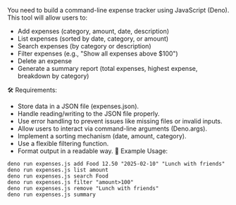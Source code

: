 You need to build a command-line expense tracker using JavaScript (Deno). This tool will allow users to:

- Add expenses (category, amount, date, description)
- List expenses (sorted by date, category, or amount)
- Search expenses (by category or description)
- Filter expenses (e.g., "Show all expenses above $100")
- Delete an expense
- Generate a summary report (total expenses, highest expense, breakdown by category)

🛠 Requirements:

- Store data in a JSON file (expenses.json).
- Handle reading/writing to the JSON file properly.
- Use error handling to prevent issues like missing files or invalid inputs.
- Allow users to interact via command-line arguments (Deno.args).
- Implement a sorting mechanism (date, amount, category).
- Use a flexible filtering function.
- Format output in a readable way.
  📝 Example Usage:

```
deno run expenses.js add Food 12.50 "2025-02-10" "Lunch with friends"
deno run expenses.js list amount
deno run expenses.js search Food
deno run expenses.js filter "amount>100"
deno run expenses.js remove "Lunch with friends"
deno run expenses.js summary
```
